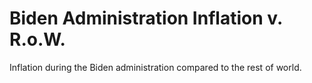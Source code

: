 # Biden Administration Inflation v. R.o.W.
Inflation during the Biden administration compared to the rest of world.
